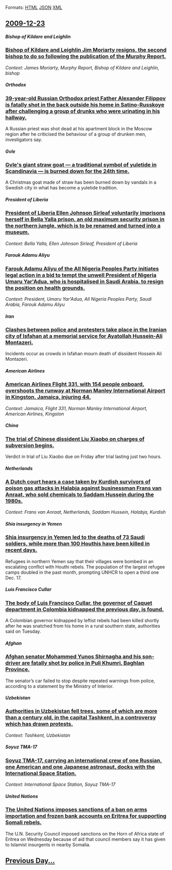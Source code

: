 
Formats: [HTML](2009/12/23/index.html)  [JSON](2009/12/23/index.json)  [XML](2009/12/23/index.xml)  

## [2009-12-23](/news/2009/12/23/index.md)

##### Bishop of Kildare and Leighlin
### [ Bishop of Kildare and Leighlin Jim Moriarty resigns, the second bishop to do so following the publication of the Murphy Report. ](/news/2009/12/23/bishop-of-kildare-and-leighlin-jim-moriarty-resigns-the-second-bishop-to-do-so-following-the-publication-of-the-murphy-report.md)
_Context: James Moriarty, Murphy Report, Bishop of Kildare and Leighlin, bishop_

##### Orthodox
### [ 39-year-old Russian Orthodox priest Father Alexander Filippov is fatally shot in the back outside his home in Satino-Russkoye after challenging a group of drunks who were urinating in his hallway. ](/news/2009/12/23/39-year-old-russian-orthodox-priest-father-alexander-filippov-is-fatally-shot-in-the-back-outside-his-home-in-satino-russkoye-after-challen.md)
A Russian priest was shot dead at his apartment block in the Moscow region after he criticised the behaviour of a group of drunken men, investigators say.

##### Gvle
### [ Gvle's giant straw goat &mdash; a traditional symbol of yuletide in Scandinavia &mdash; is burned down for the 24th time. ](/news/2009/12/23/gavle-s-giant-straw-goat-mdash-a-traditional-symbol-of-yuletide-in-scandinavia-mdash-is-burned-down-for-the-24th-time.md)
A Christmas goat made of straw has been burned down by vandals in a Swedish city in what has become a yuletide tradition.

##### President of Liberia
### [ President of Liberia Ellen Johnson Sirleaf voluntarily imprisons herself in Bella Yalla prison, an old maximum security prison in the northern jungle, which is to be renamed and turned into a museum. ](/news/2009/12/23/president-of-liberia-ellen-johnson-sirleaf-voluntarily-imprisons-herself-in-bella-yalla-prison-an-old-maximum-security-prison-in-the-north.md)
_Context: Bella Yalla, Ellen Johnson Sirleaf, President of Liberia_

##### Farouk Adamu Aliyu
### [ Farouk Adamu Aliyu of the All Nigeria Peoples Party initiates legal action in a bid to tempt the unwell President of Nigeria Umaru Yar'Adua, who is hospitalised in Saudi Arabia, to resign the position on health grounds. ](/news/2009/12/23/farouk-adamu-aliyu-of-the-all-nigeria-peoples-party-initiates-legal-action-in-a-bid-to-tempt-the-unwell-president-of-nigeria-umaru-yar-adua.md)
_Context: President, Umaru Yar'Adua, All Nigeria Peoples Party, Saudi Arabia, Farouk Adamu Aliyu_

##### Iran
### [ Clashes between police and protesters take place in the Iranian city of Isfahan at a memorial service for Ayatollah Hussein-Ali Montazeri. ](/news/2009/12/23/clashes-between-police-and-protesters-take-place-in-the-iranian-city-of-isfahan-at-a-memorial-service-for-ayatollah-hussein-ali-montazeri.md)
Incidents occur as crowds in Isfahan mourn death of dissident Hossein Ali Montazeri.

##### American Airlines
### [ American Airlines Flight 331, with 154 people onboard, overshoots the runway at Norman Manley International Airport in Kingston, Jamaica, injuring 44. ](/news/2009/12/23/american-airlines-flight-331-with-154-people-onboard-overshoots-the-runway-at-norman-manley-international-airport-in-kingston-jamaica-i.md)
_Context: Jamaica, Flight 331, Norman Manley International Airport, American Airlines, Kingston_

##### China
### [ The trial of Chinese dissident Liu Xiaobo on charges of subversion begins. ](/news/2009/12/23/the-trial-of-chinese-dissident-liu-xiaobo-on-charges-of-subversion-begins.md)
Verdict in trial of Liu Xiaobo due on Friday after trial lasting just two hours.

##### Netherlands
### [ A Dutch court hears a case taken by Kurdish survivors of poison gas attacks in Halabja against businessman Frans van Anraat, who sold chemicals to Saddam Hussein during the 1980s. ](/news/2009/12/23/a-dutch-court-hears-a-case-taken-by-kurdish-survivors-of-poison-gas-attacks-in-halabja-against-businessman-frans-van-anraat-who-sold-chemi.md)
_Context: Frans van Anraat, Netherlands, Saddam Hussein, Halabja, Kurdish_

##### Shia insurgency in Yemen
### [ Shia insurgency in Yemen led to the deaths of 73 Saudi soldiers, while more than 100 Houthis have been killed in recent days. ](/news/2009/12/23/shia-insurgency-in-yemen-led-to-the-deaths-of-73-saudi-soldiers-while-more-than-100-houthis-have-been-killed-in-recent-days.md)
Refugees in northern Yemen say that their villages were bombed in an escalating conflict with Houthi rebels. The population of the largest refugee camps doubled in the past month, prompting UNHCR to open a third one Dec. 17.

##### Luis Francisco Cullar
### [ The body of Luis Francisco Cullar, the governor of Caquet department in Colombia kidnapped the previous day, is found. ](/news/2009/12/23/the-body-of-luis-francisco-cuellar-the-governor-of-caqueta-department-in-colombia-kidnapped-the-previous-day-is-found.md)
A Colombian governor kidnapped by leftist rebels had been killed shortly after he was snatched from his home in a rural southern state, authorities said on Tuesday.

##### Afghan
### [ Afghan senator Mohammed Yunos Shirnagha and his son-driver are fatally shot by police in Puli Khumri, Baghlan Province. ](/news/2009/12/23/afghan-senator-mohammed-yunos-shirnagha-and-his-son-driver-are-fatally-shot-by-police-in-puli-khumri-baghlan-province.md)
The senator’s car failed to stop despite repeated warnings from police, according to a statement by the Ministry of Interior.

##### Uzbekistan
### [ Authorities in Uzbekistan fell trees, some of which are more than a century old, in the capital Tashkent, in a controversy which has drawn protests. ](/news/2009/12/23/authorities-in-uzbekistan-fell-trees-some-of-which-are-more-than-a-century-old-in-the-capital-tashkent-in-a-controversy-which-has-drawn.md)
_Context: Tashkent, Uzbekistan_

##### Soyuz TMA-17
### [ Soyuz TMA-17, carrying an international crew of one Russian, one American and one Japanese astronaut, docks with the International Space Station. ](/news/2009/12/23/soyuz-tma-17-carrying-an-international-crew-of-one-russian-one-american-and-one-japanese-astronaut-docks-with-the-international-space-st.md)
_Context: International Space Station, Soyuz TMA-17_

##### United Nations
### [ The United Nations imposes sanctions of a ban on arms importation and frozen bank accounts on Eritrea for supporting Somali rebels. ](/news/2009/12/23/the-united-nations-imposes-sanctions-of-a-ban-on-arms-importation-and-frozen-bank-accounts-on-eritrea-for-supporting-somali-rebels.md)
The U.N. Security Council imposed sanctions on the Horn of Africa state of Eritrea on Wednesday because of aid that council members say it has given to Islamist insurgents in nearby Somalia.

## [Previous Day...](/news/2009/12/22/index.md)


